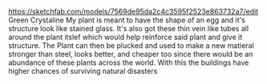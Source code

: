https://sketchfab.com/models/7569de95da2c4c3595f2523e863732a7/edit
Green Crystaline
My plant is meant to have the shape of an egg and it's structure look like stained glass. It's also got these thin vein like tubes all around the plant itslef which would help reinforce said plant and give it structure. The Plant can then be plucked and used to make a new matieral stronger than steel, looks better, and cheaper too since there would be an abundance of these plants across the world. With this the buildings have higher chances of surviving natural disasters
